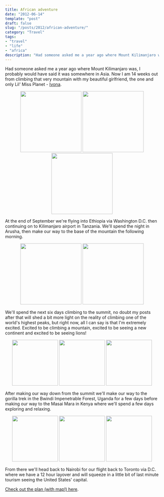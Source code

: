 ```yaml
---
title: African adventure
date: "2012-06-14"
template: "post"
draft: false
slug: "/posts/2012/african-adventure/"
category: "Travel"
tags:
- "travel"
- "life"
- "africa"
description: "Had someone asked me a year ago where Mount Kilimanjaro was, I probably would have said it was somewhere in Asia.  Now I am 14 weeks out from climbing that very mountain with my beautiful girlfriend, the one and only Lil' Miss Planet - [Ivona](http://www.lilmissplanet.com)."
---
```

Had someone asked me a year ago where Mount Kilimanjaro was, I probably would have said it was somewhere in Asia.  Now I am 14 weeks out from climbing that very mountain with my beautiful girlfriend, the one and only Lil' Miss Planet - [Ivona](http://www.lilmissplanet.com).

<p style="text-align:center">
<a href="http://lilmissplanet.com/2010/10/15/lions-cheetahs-and-the-time-of-my-life/" target="_blank"><img src="http://brendanmckenzie.com/content/media/2012/06/african-adventure/iwona-3.jpg" style="height:200px" /></a>
<a href="http://lilmissplanet.com/2010/08/29/back-from-kili/" target="_blank" ><img src="http://brendanmckenzie.com/content/media/2012/06/african-adventure/iwona-2.jpg" style="height:200px" /></a>
<a href="http://lilmissplanet.com/2010/10/15/lions-cheetahs-and-the-time-of-my-life/" target="_blank"><img src="http://brendanmckenzie.com/content/media/2012/06/african-adventure/iwona-1.jpg" style="height:200px" /></a>
</p>

At the end of September we're flying into Ethiopia via Washington D.C. then continuing on to Kilimanjaro airport in Tanzania.  We'll spend the night in Arusha, then make our way to the base of the mountain the following morning.


<p style="text-align:center">
<img src="http://brendanmckenzie.com/content/media/2012/06/african-adventure/kilimanjaro-1.jpg" style="height:200px" />
<img src="http://brendanmckenzie.com/content/media/2012/06/african-adventure/kilimanjaro-3.jpg" style="height:200px" />
</p>

We'll spend the next six days climbing to the summit, no doubt my posts after that will shed a bit more light on the reality of climbing one of the world's highest peaks, but right now, all I can say is that I'm extremely excited.  Excited to be climbing a mountain, excited to be seeing a new continent and excited to be seeing lions!

<p style="text-align:center">
<img src="http://brendanmckenzie.com/content/media/2012/06/african-adventure/lion-1.jpg" style="height:150px" />
<img src="http://brendanmckenzie.com/content/media/2012/06/african-adventure/lion-3.jpg" style="height:150px" />
<img src="http://brendanmckenzie.com/content/media/2012/06/african-adventure/lion-2.jpg" style="height:150px" />
</p>

After making our way down from the summit we'll make our way to the gorilla trek in the Bwindi Impenetrable Forest, Uganda for a few days before making our way to the Masai Mara in Kenya where we'll spend a few days exploring and relaxing.

<p style="text-align:center">
<img src="http://brendanmckenzie.com/content/media/2012/06/african-adventure/gorilla-1.jpg" style="height:150px" />
<img src="http://brendanmckenzie.com/content/media/2012/06/african-adventure/gorilla-3.jpg" style="height:150px" />
<img src="http://brendanmckenzie.com/content/media/2012/06/african-adventure/gorilla-2.jpg" style="height:150px" />
</p>

From there we'll head back to Nairobi for our flight back to Toronto via D.C. where we have a 12 hour layover and will squeeze in a little bit of last minute tourism seeing the United States' capital.

[Check out the plan (with map!) here](http://brendanmckenzie.com/travel/2012/east-africa).